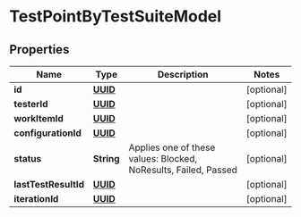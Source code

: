 # TestPointByTestSuiteModel

## Properties
Name | Type | Description | Notes
------------ | ------------- | ------------- | -------------
**id** | [**UUID**](UUID.md) |  |  [optional]
**testerId** | [**UUID**](UUID.md) |  |  [optional]
**workItemId** | [**UUID**](UUID.md) |  |  [optional]
**configurationId** | [**UUID**](UUID.md) |  |  [optional]
**status** | **String** | Applies one of these values: Blocked, NoResults, Failed, Passed |  [optional]
**lastTestResultId** | [**UUID**](UUID.md) |  |  [optional]
**iterationId** | [**UUID**](UUID.md) |  |  [optional]
